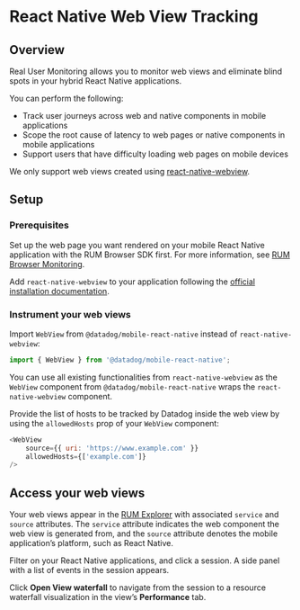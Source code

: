 # React Native Web View Tracking

## Overview

Real User Monitoring allows you to monitor web views and eliminate blind spots in your hybrid React Native applications.

You can perform the following:

-   Track user journeys across web and native components in mobile applications
-   Scope the root cause of latency to web pages or native components in mobile applications
-   Support users that have difficulty loading web pages on mobile devices

We only support web views created using [react-native-webview](3).

## Setup

### Prerequisites

Set up the web page you want rendered on your mobile React Native application with the RUM Browser SDK first. For more information, see [RUM Browser Monitoring](1).

Add `react-native-webview` to your application following the [official installation documentation](4).

### Instrument your web views

Import `WebView` from `@datadog/mobile-react-native` instead of `react-native-webview`:

```javascript
import { WebView } from '@datadog/mobile-react-native';
```

You can use all existing functionalities from `react-native-webview` as the `WebView` component from `@datadog/mobile-react-native` wraps the `react-native-webview` component.

Provide the list of hosts to be tracked by Datadog inside the web view by using the `allowedHosts` prop of your `WebView` component:

```javascript
<WebView
    source={{ uri: 'https://www.example.com' }}
    allowedHosts={['example.com']}
/>
```

## Access your web views

Your web views appear in the [RUM Explorer](2) with associated `service` and `source` attributes. The `service` attribute indicates the web component the web view is generated from, and the `source` attribute denotes the mobile application’s platform, such as React Native.

Filter on your React Native applications, and click a session. A side panel with a list of events in the session appears.

<!-- image -->

Click **Open View waterfall** to navigate from the session to a resource waterfall visualization in the view’s **Performance** tab.

[1]: https://docs.datadoghq.com/real_user_monitoring/browser/#npm
[2]: https://app.datadoghq.com/rum/explorer?_gl=1*1ftt3v2*_gcl_aw*R0NMLjE2NzE1MzAwMzUuQ2owS0NRaUExNFdkQmhEOEFSSXNBTmFvMDdnVzZFSGZaVXQ0dGRFY3ZwcERPVkpFUTJEWEZHYVhSd0djQmNGdDRnZ0pra0xGbW5uUjFHQWFBcjlZRUFMd193Y0I.*_ga*MTkyMzQ5MTc1MC4xNjc4MjczMTI3*_ga_KN80RDFSQK*MTY3ODI3OTIzNC4yLjAuMTY3ODI3OTIzNC42MC4wLjA.
[3]: https://github.com/react-native-webview/react-native-webview
[4]: https://github.com/react-native-webview/react-native-webview/blob/master/docs/Getting-Started.md
